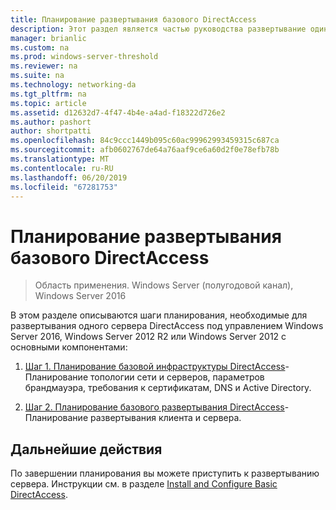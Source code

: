 ```yaml
---
title: Планирование развертывания базового DirectAccess
description: Этот раздел является частью руководства развертывание одиночного сервера DirectAccess с помощью Приступая к работе мастера для Windows Server 2016
manager: brianlic
ms.custom: na
ms.prod: windows-server-threshold
ms.reviewer: na
ms.suite: na
ms.technology: networking-da
ms.tgt_pltfrm: na
ms.topic: article
ms.assetid: d12632d7-4f47-4b4e-a4ad-f18322d726e2
ms.author: pashort
author: shortpatti
ms.openlocfilehash: 84c9ccc1449b095c60ac99962993459315c687ca
ms.sourcegitcommit: afb0602767de64a76aaf9ce6a60d2f0e78efb78b
ms.translationtype: MT
ms.contentlocale: ru-RU
ms.lasthandoff: 06/20/2019
ms.locfileid: "67281753"
---
```

# <a name="plan-a-basic-directaccess-deployment"></a>Планирование развертывания базового DirectAccess

>Область применения. Windows Server (полугодовой канал), Windows Server 2016

В этом разделе описываются шаги планирования, необходимые для развертывания одного сервера DirectAccess под управлением Windows Server 2016, Windows Server 2012 R2 или Windows Server 2012 с основными компонентами:  
  
1.  [Шаг 1. Планирование базовой инфраструктуры DirectAccess](da-basic-plan-s1-infrastructure.md)-Планирование топологии сети и серверов, параметров брандмауэра, требования к сертификатам, DNS и Active Directory.  
  
2.  [Шаг 2. Планирование базового развертывания DirectAccess](da-basic-plan-s2-deployment.md)-Планирование развертывания клиента и сервера.  
  
## <a name="next-step"></a>Дальнейшие действия  
По завершении планирования вы можете приступить к развертыванию сервера. Инструкции см. в разделе [Install and Configure Basic DirectAccess](Install-and-Configure-Basic-DirectAccess.md).  
  



